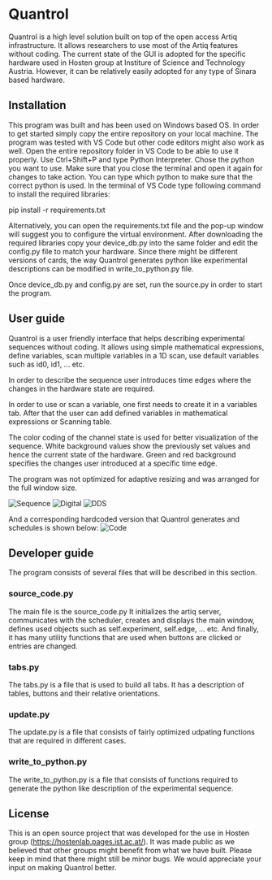 # Quantrol

Quantrol is a high level solution built on top of the open access Artiq infrastructure. It allows researchers to use most of the Artiq features without coding.
The current state of the GUI is adopted for the specific hardware used in Hosten group at Institure of Science and Technology Austria. However, it can be relatively easily adopted for any type of Sinara based hardware.

## Installation

This program was built and has been used on Windows based OS. 
In order to get started simply copy the entire repository on your local machine. The program was tested with VS Code but other code editors might also work as well. Open the entire repository folder in VS Code to be able to use it properly.
Use Ctrl+Shift+P and type Python Interpreter. Chose the python you want to use. Make sure that you close the terminal and open it again for changes to take action. You can type which python to make sure that the correct python is used.
In the terminal of VS Code type following command to install the required libraries:

pip install -r requirements.txt

Alternatively, you can open the requirements.txt file and the pop-up window will suggest you to configure the virtual environment. After downloading the required libraries copy your device_db.py into the same folder and edit the config.py file to match your hardware. Since there might be different versions of cards, the way Quantrol generates python like experimental descriptions can be modified in write_to_python.py file.

Once device_db.py and config.py are set, run the source.py in order to start the program.

## User guide
Quantrol is a user friendly interface that helps describing experimental sequences without coding. 
It allows using simple mathematical expressions, define variables, scan multiple variables in a 1D scan, use default variables such as id0, id1, ... etc.

In order to describe the sequence user introduces time edges where the changes in the hardware state are required. 

In order to use or scan a variable, one first needs to create it in a variables tab. After that the user can add defined variables in mathematical expressions or Scanning table.

The color coding of the channel state is used for better visualization of the sequence. White background values show the previously set values and hence the current state of the hardware. Green and red background specifies the changes user introduced at a specific time edge.

The program was not optimized for adaptive resizing and was arranged for the full window size.


![Sequence](https://github.com/user-attachments/assets/06027f10-ba52-4671-86e9-9eeb7ece3912)
![Digital](https://github.com/user-attachments/assets/43dffc20-9fe3-44db-862e-e0e2e3d12f9f)
![DDS](https://github.com/user-attachments/assets/12187028-77be-4559-a312-a844503b2f24)

And a corresponding hardcoded version that Quantrol generates and schedules is shown below:
![Code](https://github.com/user-attachments/assets/7194862f-944f-466b-b695-9390eb0d1008)


## Developer guide
The program consists of several files that will be described in this section. 

### source_code.py
The main file is the source_code.py It initializes the artiq server, communicates with the scheduler, creates and displays the main window, defines used objects such as self.experiment, self.edge, ... etc. And finally, it has many utility functions that are used when buttons are clicked or entries are changed.
### tabs.py
The tabs.py is a file that is used to build all tabs. It has a description of tables, buttons and their relative orientations. 
### update.py
The update.py is a file that consists of fairly optimized udpating functions that are required in different cases. 
### write_to_python.py
The write_to_python.py is a file that consists of functions required to generate the python like description of the experimental sequence.

## License
This is an open source project that was developed for the use in Hosten group (https://hostenlab.pages.ist.ac.at/). It was made public as we believed that other groups might benefit from what we have built.
Please keep in mind that there might still be minor bugs. We would appreciate your input on making Quantrol better.
